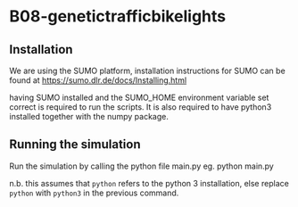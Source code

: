# B08-genetictrafficbikelights

## Installation
We are using the SUMO platform, installation instructions for SUMO can be found at https://sumo.dlr.de/docs/Installing.html

having SUMO installed and the SUMO_HOME environment variable set correct is required to run the scripts. It is also required to have python3 installed together with the numpy package.

## Running the simulation
Run the simulation by calling the python file main.py
eg. python main.py

n.b. this assumes that `python` refers to the python 3 installation, else replace `python` with `python3` in the previous command.
